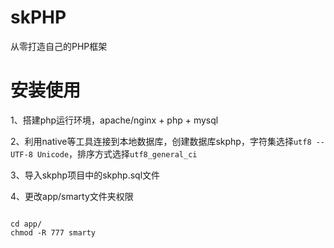 # skPHP
从零打造自己的PHP框架

# 安装使用
1、搭建php运行环境，apache/nginx + php + mysql

2、利用native等工具连接到本地数据库，创建数据库skphp，字符集选择`utf8 -- UTF-8 Unicode`，排序方式选择`utf8_general_ci`

3、导入skphp项目中的skphp.sql文件

4、更改app/smarty文件夹权限
```

cd app/
chmod -R 777 smarty
```
